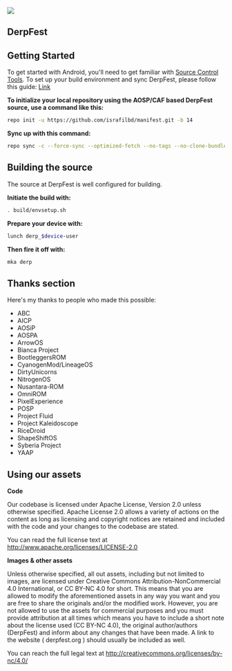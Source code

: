 <img src="https://raw.github.com/DerpFest-AOSP/manifest/14/derp.png">

DerpFest
---------------


Getting Started
---------------

To get started with Android, you'll need to get familiar with [Source Control Tools](https://source.android.com/setup/develop).
To set up your build environment and sync DerpFest, please follow this guide: [Link](https://raw.githubusercontent.com/nathanchance/android-tools/main/guides/building_aosp.txt)

**To initialize your local repository using the AOSP/CAF based DerpFest source, use a command like this:**

```bash
repo init -u https://github.com/israfilbd/manifest.git -b 14
```
**Sync up with this command:**
```bash
repo sync -c --force-sync --optimized-fetch --no-tags --no-clone-bundle --prune -j$(nproc --all)
```

Building the source
---------------

The source at DerpFest is well configured for building.

**Initiate the build with:**
```bash
. build/envsetup.sh
```
**Prepare your device with:**
```bash
lunch derp_$device-user
```
**Then fire it off with:**
```bash
mka derp
```

Thanks section
---------------

Here's my thanks to people who made this possible:

* ABC
* AICP
* AOSiP
* AOSPA
* ArrowOS
* Bianca Project
* BootleggersROM
* CyanogenMod/LineageOS
* DirtyUnicorns
* NitrogenOS
* Nusantara-ROM
* OmniROM
* PixelExperience
* POSP
* Project Fluid
* Project Kaleidoscope
* RiceDroid
* ShapeShiftOS
* Syberia Project
* YAAP

Using our assets
---------------

**Code**

Our codebase is licensed under Apache License, Version 2.0 unless otherwise specified. Apache License 2.0 allows a variety of actions on the content as long as licensing and copyright notices are retained and included with the code and your changes to the codebase are stated.

You can read the full license text at http://www.apache.org/licenses/LICENSE-2.0

**Images & other assets**

Unless otherwise specified, all out assets, including but not limited to images, are licensed under Creative Commons Attribution-NonCommercial 4.0 International, or CC BY-NC 4.0 for short. This means that you are allowed to modify the aforementioned assets in any way you want and you are free to share the originals and/or the modified work. However, you are not allowed to use the assets for commercial purposes and you must provide attribution at all times which means you have to include a short note about the license used (CC BY-NC 4.0), the original author/authors (DerpFest) and inform about any changes that have been made. A link to the website ( derpfest.org ) should usually be included as well.

You can reach the full legal text at http://creativecommons.org/licenses/by-nc/4.0/
